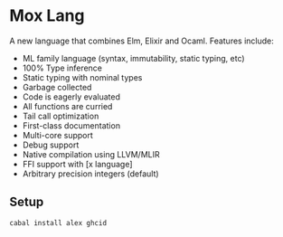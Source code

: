 # Mox Lang

A new language that combines Elm, Elixir and Ocaml. Features include:

- ML family language (syntax, immutability, static typing, etc)
- 100% Type inference
- Static typing with nominal types
- Garbage collected
- Code is eagerly evaluated
- All functions are curried
- Tail call optimization
- First-class documentation
- Multi-core support
- Debug support
- Native compilation using LLVM/MLIR
- FFI support with [x language]
- Arbitrary precision integers (default)

## Setup

```sh
cabal install alex ghcid
```
